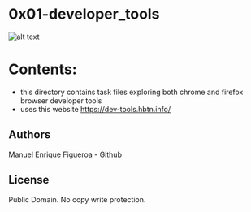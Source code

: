 # 0x01-developer_tools
![alt text](https://external-content.duckduckgo.com/iu/?u=https%3A%2F%2Fwww.holbertonschool.com%2Fholberton-logo-simple.png&f=1&nofb=1)

# Contents:
* this directory contains task files exploring both chrome and firefox browser developer tools
* uses this website https://dev-tools.hbtn.info/

## Authors
Manuel Enrique Figueroa - [Github](https://github.com/FicusCarica308)

## License
Public Domain. No copy write protection.
